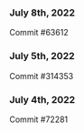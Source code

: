 ### July 8th, 2022

Commit #63612

### July 5th, 2022

Commit #314353


### July 4th, 2022

Commit #72281
